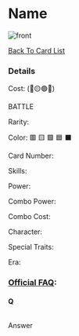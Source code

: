#  Name
![front]()

[Back To Card List](./index.md)
### Details 
Cost: (🔴🟡🟢🔵) 

BATTLE

Rarity: 

Color: 🟥 🟨 🟩 🟦 ⬛️ 

Card Number: 

Skills: 
> 

Power: 

Combo Power: 

Combo Cost: 

Character: 

Special Traits: 

Era: 


### [Official FAQ][1]: 
#### Q
> 

![]()

Answer
>  




[1]: http://www.dbs-cardgame.com/us-en/rule/card_faq.php
[2]: http://www.dbs-cardgame.com/pdf/rulemanual.pdf?ver_1.18_2
